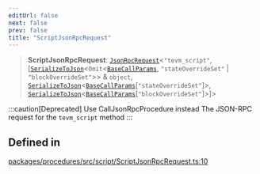 ```yaml
---
editUrl: false
next: false
prev: false
title: "ScriptJsonRpcRequest"
---
```


> **ScriptJsonRpcRequest**: [`JsonRpcRequest`](/reference/tevm/jsonrpc/type-aliases/jsonrpcrequest/)\<`"tevm_script"`, [[`SerializeToJson`](/reference/tevm/procedures/type-aliases/serializetojson/)\<`Omit`\<[`BaseCallParams`](/reference/tevm/actions/type-aliases/basecallparams/), `"stateOverrideSet"` \| `"blockOverrideSet"`\>\> & `object`, [`SerializeToJson`](/reference/tevm/procedures/type-aliases/serializetojson/)\<[`BaseCallParams`](/reference/tevm/actions/type-aliases/basecallparams/)\[`"stateOverrideSet"`\]\>, [`SerializeToJson`](/reference/tevm/procedures/type-aliases/serializetojson/)\<[`BaseCallParams`](/reference/tevm/actions/type-aliases/basecallparams/)\[`"blockOverrideSet"`\]\>]\>

:::caution[Deprecated]
Use CallJsonRpcProcedure instead
The JSON-RPC request for the `tevm_script` method
:::

## Defined in

[packages/procedures/src/script/ScriptJsonRpcRequest.ts:10](https://github.com/qbzzt/tevm-monorepo/blob/main/packages/procedures/src/script/ScriptJsonRpcRequest.ts#L10)
